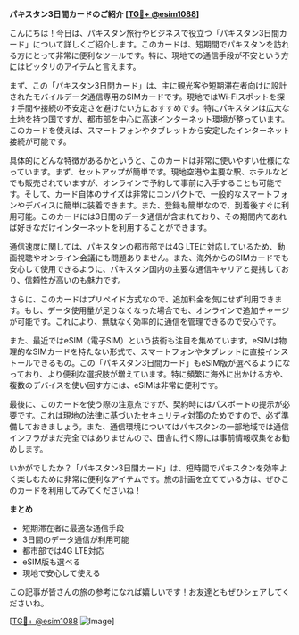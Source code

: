 **パキスタン3日間カードのご紹介 [[TG💪+ @esim1088](https://t.me/s/esim1088)]**

こんにちは！今日は、パキスタン旅行やビジネスで役立つ「パキスタン3日間カード」について詳しくご紹介します。このカードは、短期間でパキスタンを訪れる方にとって非常に便利なツールです。特に、現地での通信手段が不安という方にはピッタリのアイテムと言えます。

まず、この「パキスタン3日間カード」は、主に観光客や短期滞在者向けに設計されたモバイルデータ通信専用のSIMカードです。現地ではWi-Fiスポットを探す手間や接続の不安定さを避けたい方におすすめです。特にパキスタンは広大な土地を持つ国ですが、都市部を中心に高速インターネット環境が整っています。このカードを使えば、スマートフォンやタブレットから安定したインターネット接続が可能です。

具体的にどんな特徴があるかというと、このカードは非常に使いやすい仕様になっています。まず、セットアップが簡単です。現地空港や主要な駅、ホテルなどでも販売されていますが、オンラインで予約して事前に入手することも可能です。そして、カード自体のサイズは非常にコンパクトで、一般的なスマートフォンやデバイスに簡単に装着できます。また、登録も簡単なので、到着後すぐに利用可能。このカードには3日間のデータ通信が含まれており、その期間内であれば好きなだけインターネットを利用することができます。

通信速度に関しては、パキスタンの都市部では4G LTEに対応しているため、動画視聴やオンライン会議にも問題ありません。また、海外からのSIMカードでも安心して使用できるように、パキスタン国内の主要な通信キャリアと提携しており、信頼性が高いのも魅力です。

さらに、このカードはプリペイド方式なので、追加料金を気にせず利用できます。もし、データ使用量が足りなくなった場合でも、オンラインで追加チャージが可能です。これにより、無駄なく効率的に通信を管理できるので安心です。

また、最近ではeSIM（電子SIM）という技術も注目を集めています。eSIMは物理的なSIMカードを持たない形式で、スマートフォンやタブレットに直接インストールできるもの。この「パキスタン3日間カード」もeSIM版が選べるようになっており、より便利な選択肢が増えています。特に頻繁に海外に出かける方や、複数のデバイスを使い回す方には、eSIMは非常に便利です。

最後に、このカードを使う際の注意点ですが、契約時にはパスポートの提示が必要です。これは現地の法律に基づいたセキュリティ対策のためですので、必ず準備しておきましょう。また、通信環境についてはパキスタンの一部地域では通信インフラがまだ完全ではありませんので、田舎に行く際には事前情報収集をお勧めします。

いかがでしたか？「パキスタン3日間カード」は、短時間でパキスタンを効率よく楽しむために非常に便利なアイテムです。旅の計画を立てている方は、ぜひこのカードを利用してみてくださいね！

**まとめ**
- 短期滞在者に最適な通信手段
- 3日間のデータ通信が利用可能
- 都市部では4G LTE対応
- eSIM版も選べる
- 現地で安心して使える

この記事が皆さんの旅の参考になれば嬉しいです！お友達ともぜひシェアしてくださいね。

[[TG💪+ @esim1088](https://t.me/s/esim1088) ![Image](https://i.postimg.cc/Y0z9fWf4/image.png)]